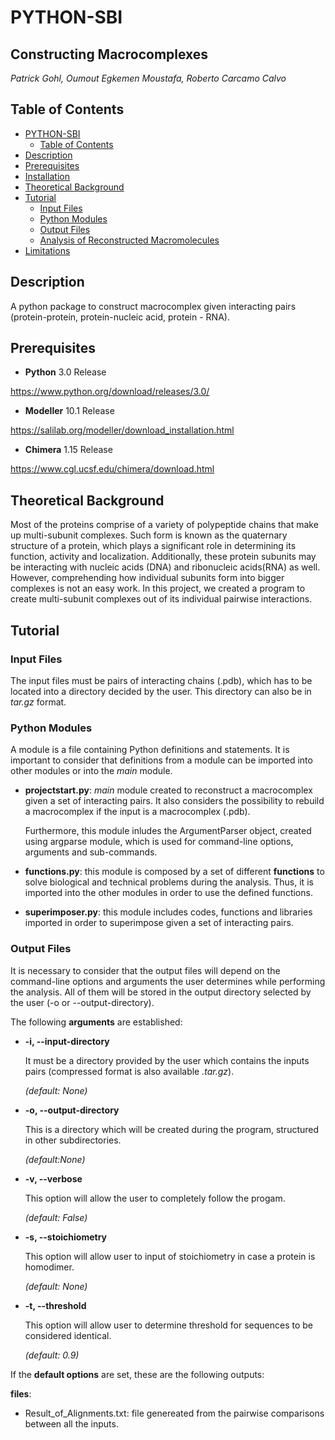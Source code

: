 # PYTHON-SBI
## Constructing Macrocomplexes

*Patrick Gohl, Oumout Egkemen Moustafa, Roberto Carcamo Calvo*

## **Table of Contents**

<!-- TOC depthFrom:1 depthTo:6 withLinks:1 updateOnSave:1 orderedList:0 -->
- [PYTHON-SBI](#python-sbi)
  - [Table of Contents](#Table-of-Contents)
- [Description](#Description)
- [Prerequisites](#Prerequisites)
- [Installation](#Installation)
- [Theoretical Background](#Theoretical-Background)
- [Tutorial](#Tutorial)
  - [Input Files](#Input-Files)
  - [Python Modules](#Python-Modules)
  - [Output Files](#Output-Files)
  - [Analysis of Reconstructed Macromolecules](#Analysis-of-Reconstructed-Macromolecules)
- [Limitations](#Limitations) 
  
<!-- /TOC -->


## Description

A python package to construct macrocomplex given interacting pairs (protein-protein, protein-nucleic acid, protein - RNA).

## Prerequisites

* <b>Python</b> 3.0 Release

https://www.python.org/download/releases/3.0/

* <b>Modeller</b> 10.1 Release

https://salilab.org/modeller/download_installation.html

* <b>Chimera</b> 1.15 Release

https://www.cgl.ucsf.edu/chimera/download.html

## Theoretical Background

Most of the proteins comprise of a variety of polypeptide chains that make up multi-subunit complexes. Such form is known as the quaternary structure of a protein, which plays a significant role in determining its function, activity and localization. Additionally, these protein subunits may be interacting with nucleic acids (DNA) and ribonucleic acids(RNA) as well. However, comprehending how individual subunits form into bigger complexes is not an easy work. In this project, we created a program to create multi-subunit complexes out of its individual pairwise interactions. 

## Tutorial
### Input Files

The input files must be pairs of interacting chains (.pdb), which has to be located into a directory decided by the user. This directory can also be in <i>tar.gz</i> format.

### Python Modules

A module is a file containing Python definitions and statements. It is important to consider that definitions from a module can be imported into other modules or into the <i>main</i> module.

* <b>projectstart.py</b>: <i>main</i> module created to reconstruct a macrocomplex given a set of interacting pairs. It also considers the possibility to rebuild a macrocomplex if the input is a macrocomplex (.pdb). 

  Furthermore, this module inludes the ArgumentParser object, created using argparse module, which is used for command-line options, arguments and sub-commands.
  
* <b>functions.py</b>: this module is composed by a set of different <b>functions</b> to solve biological and technical problems during the analysis. Thus, it is imported into the other modules in order to use the defined functions.  

* <b>superimposer.py</b>: this module includes codes, functions and libraries imported in order to superimpose given a set of interacting pairs.

### Output Files

It is necessary to consider that the output files will depend on the command-line options and arguments the user determines while performing the analysis. All of them will be stored in the output directory selected by the user (-o or --output-directory).

The following <b>arguments</b> are established:

* <b> -i, --input-directory  </b>
  
  It must be a directory provided by the user which contains the inputs pairs (compressed format is also available <i>.tar.gz</i>).

   <i>(default: None)</i>
 
* <b> -o, --output-directory</b>
 
  This is a directory which will be created during the program, structured in other subdirectories. 
  
  <i>(default:None)</i>
  
* <b> -v, --verbose</b>

  This option will allow the user to completely follow the progam. 

  <i>(default: False)</i>
    
* <b> -s, --stoichiometry</b>

  This option will allow user to input of stoichiometry in case a protein is homodimer. 

  <i>(default: None)</i>  
  
* <b> -t, --threshold</b>

  This option will allow user to determine threshold for sequences to be considered identical. 

  <i>(default: 0.9)</i>  


If the <b>default options</b> are set, these are the following outputs:

<b>files</b>: 

 - Result_of_Alignments.txt: file genereated from the pairwise comparisons between all the inputs.



